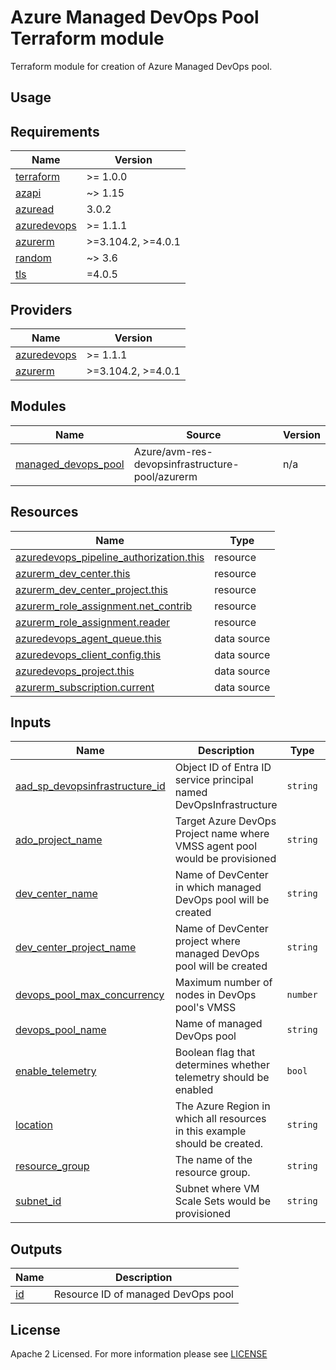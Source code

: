 # Azure Managed DevOps Pool Terraform module
Terraform module for creation of Azure Managed DevOps pool.

## Usage

<!-- BEGIN_TF_DOCS -->
## Requirements

| Name | Version |
|------|---------|
| <a name="requirement_terraform"></a> [terraform](#requirement\_terraform) | >= 1.0.0 |
| <a name="requirement_azapi"></a> [azapi](#requirement\_azapi) | ~> 1.15 |
| <a name="requirement_azuread"></a> [azuread](#requirement\_azuread) | 3.0.2 |
| <a name="requirement_azuredevops"></a> [azuredevops](#requirement\_azuredevops) | >= 1.1.1 |
| <a name="requirement_azurerm"></a> [azurerm](#requirement\_azurerm) | >=3.104.2, >=4.0.1 |
| <a name="requirement_random"></a> [random](#requirement\_random) | ~> 3.6 |
| <a name="requirement_tls"></a> [tls](#requirement\_tls) | =4.0.5 |

## Providers

| Name | Version |
|------|---------|
| <a name="provider_azuredevops"></a> [azuredevops](#provider\_azuredevops) | >= 1.1.1 |
| <a name="provider_azurerm"></a> [azurerm](#provider\_azurerm) | >=3.104.2, >=4.0.1 |

## Modules

| Name | Source | Version |
|------|--------|---------|
| <a name="module_managed_devops_pool"></a> [managed\_devops\_pool](#module\_managed\_devops\_pool) | Azure/avm-res-devopsinfrastructure-pool/azurerm | n/a |

## Resources

| Name | Type |
|------|------|
| [azuredevops_pipeline_authorization.this](https://registry.terraform.io/providers/microsoft/azuredevops/latest/docs/resources/pipeline_authorization) | resource |
| [azurerm_dev_center.this](https://registry.terraform.io/providers/hashicorp/azurerm/latest/docs/resources/dev_center) | resource |
| [azurerm_dev_center_project.this](https://registry.terraform.io/providers/hashicorp/azurerm/latest/docs/resources/dev_center_project) | resource |
| [azurerm_role_assignment.net_contrib](https://registry.terraform.io/providers/hashicorp/azurerm/latest/docs/resources/role_assignment) | resource |
| [azurerm_role_assignment.reader](https://registry.terraform.io/providers/hashicorp/azurerm/latest/docs/resources/role_assignment) | resource |
| [azuredevops_agent_queue.this](https://registry.terraform.io/providers/microsoft/azuredevops/latest/docs/data-sources/agent_queue) | data source |
| [azuredevops_client_config.this](https://registry.terraform.io/providers/microsoft/azuredevops/latest/docs/data-sources/client_config) | data source |
| [azuredevops_project.this](https://registry.terraform.io/providers/microsoft/azuredevops/latest/docs/data-sources/project) | data source |
| [azurerm_subscription.current](https://registry.terraform.io/providers/hashicorp/azurerm/latest/docs/data-sources/subscription) | data source |

## Inputs

| Name | Description | Type | Default | Required |
|------|-------------|------|---------|:--------:|
| <a name="input_aad_sp_devopsinfrastructure_id"></a> [aad\_sp\_devopsinfrastructure\_id](#input\_aad\_sp\_devopsinfrastructure\_id) | Object ID of Entra ID service principal named DevOpsInfrastructure | `string` | `"72055c5c-4353-4d6d-8838-bacee04b729d"` | no |
| <a name="input_ado_project_name"></a> [ado\_project\_name](#input\_ado\_project\_name) | Target Azure DevOps Project name where VMSS agent pool would be provisioned | `string` | n/a | yes |
| <a name="input_dev_center_name"></a> [dev\_center\_name](#input\_dev\_center\_name) | Name of DevCenter in which managed DevOps pool will be created | `string` | n/a | yes |
| <a name="input_dev_center_project_name"></a> [dev\_center\_project\_name](#input\_dev\_center\_project\_name) | Name of DevCenter project where managed DevOps pool will be created | `string` | n/a | yes |
| <a name="input_devops_pool_max_concurrency"></a> [devops\_pool\_max\_concurrency](#input\_devops\_pool\_max\_concurrency) | Maximum number of nodes in DevOps pool's VMSS | `number` | `3` | no |
| <a name="input_devops_pool_name"></a> [devops\_pool\_name](#input\_devops\_pool\_name) | Name of managed DevOps pool | `string` | n/a | yes |
| <a name="input_enable_telemetry"></a> [enable\_telemetry](#input\_enable\_telemetry) | Boolean flag that determines whether telemetry should be enabled | `bool` | `false` | no |
| <a name="input_location"></a> [location](#input\_location) | The Azure Region in which all resources in this example should be created. | `string` | n/a | yes |
| <a name="input_resource_group"></a> [resource\_group](#input\_resource\_group) | The name of the resource group. | `string` | n/a | yes |
| <a name="input_subnet_id"></a> [subnet\_id](#input\_subnet\_id) | Subnet where VM Scale Sets would be provisioned | `string` | n/a | yes |

## Outputs

| Name | Description |
|------|-------------|
| <a name="output_id"></a> [id](#output\_id) | Resource ID of managed DevOps pool |
<!-- END_TF_DOCS -->

## License

Apache 2 Licensed. For more information please see [LICENSE](./LICENSE)
